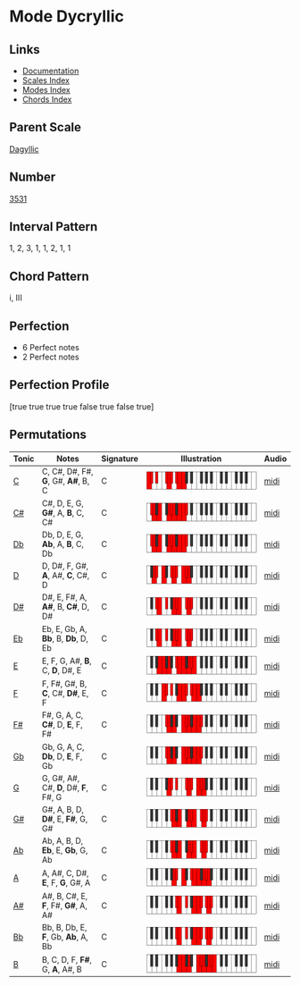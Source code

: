 # Mode Dycryllic

## Links

- [Documentation](index.md)
- [Scales Index](Scales.md)
- [Modes Index](Modes.md)
- [Chords Index](Chords.md)

## Parent Scale

[Dagyllic](ScaleDagyllic.md)

## Number

[3531](https://ianring.com/musictheory/scales/3531)

## Interval Pattern

1, 2, 3, 1, 1, 2, 1, 1

## Chord Pattern

i, III

## Perfection

- 6 Perfect notes
- 2 Perfect notes

## Perfection Profile

[true true true true false true false true]

## Permutations

| Tonic | Notes | Signature | Illustration | Audio |
|-------|-------|-----------|--------------|-------|
| [C](ModeCNaturalDycryllic.md) | C, C#, D#, F#, **G**, G#, **A#**, B, C | C | ![CNaturalDycryllic](ModeCNaturalDycryllic.png) | [midi](https://github.com/edipermadi/music/blob/main/docs/ModeCNaturalDycryllic.mid?raw=true) |
| [C#](ModeCSharpDycryllic.md) | C#, D, E, G, **G#**, A, **B**, C, C# | C | ![CSharpDycryllic](ModeCSharpDycryllic.png) | [midi](https://github.com/edipermadi/music/blob/main/docs/ModeCSharpDycryllic.mid?raw=true) |
| [Db](ModeDFlatDycryllic.md) | Db, D, E, G, **Ab**, A, **B**, C, Db | C | ![DFlatDycryllic](ModeDFlatDycryllic.png) | [midi](https://github.com/edipermadi/music/blob/main/docs/ModeDFlatDycryllic.mid?raw=true) |
| [D](ModeDNaturalDycryllic.md) | D, D#, F, G#, **A**, A#, **C**, C#, D | C | ![DNaturalDycryllic](ModeDNaturalDycryllic.png) | [midi](https://github.com/edipermadi/music/blob/main/docs/ModeDNaturalDycryllic.mid?raw=true) |
| [D#](ModeDSharpDycryllic.md) | D#, E, F#, A, **A#**, B, **C#**, D, D# | C | ![DSharpDycryllic](ModeDSharpDycryllic.png) | [midi](https://github.com/edipermadi/music/blob/main/docs/ModeDSharpDycryllic.mid?raw=true) |
| [Eb](ModeEFlatDycryllic.md) | Eb, E, Gb, A, **Bb**, B, **Db**, D, Eb | C | ![EFlatDycryllic](ModeEFlatDycryllic.png) | [midi](https://github.com/edipermadi/music/blob/main/docs/ModeEFlatDycryllic.mid?raw=true) |
| [E](ModeENaturalDycryllic.md) | E, F, G, A#, **B**, C, **D**, D#, E | C | ![ENaturalDycryllic](ModeENaturalDycryllic.png) | [midi](https://github.com/edipermadi/music/blob/main/docs/ModeENaturalDycryllic.mid?raw=true) |
| [F](ModeFNaturalDycryllic.md) | F, F#, G#, B, **C**, C#, **D#**, E, F | C | ![FNaturalDycryllic](ModeFNaturalDycryllic.png) | [midi](https://github.com/edipermadi/music/blob/main/docs/ModeFNaturalDycryllic.mid?raw=true) |
| [F#](ModeFSharpDycryllic.md) | F#, G, A, C, **C#**, D, **E**, F, F# | C | ![FSharpDycryllic](ModeFSharpDycryllic.png) | [midi](https://github.com/edipermadi/music/blob/main/docs/ModeFSharpDycryllic.mid?raw=true) |
| [Gb](ModeGFlatDycryllic.md) | Gb, G, A, C, **Db**, D, **E**, F, Gb | C | ![GFlatDycryllic](ModeGFlatDycryllic.png) | [midi](https://github.com/edipermadi/music/blob/main/docs/ModeGFlatDycryllic.mid?raw=true) |
| [G](ModeGNaturalDycryllic.md) | G, G#, A#, C#, **D**, D#, **F**, F#, G | C | ![GNaturalDycryllic](ModeGNaturalDycryllic.png) | [midi](https://github.com/edipermadi/music/blob/main/docs/ModeGNaturalDycryllic.mid?raw=true) |
| [G#](ModeGSharpDycryllic.md) | G#, A, B, D, **D#**, E, **F#**, G, G# | C | ![GSharpDycryllic](ModeGSharpDycryllic.png) | [midi](https://github.com/edipermadi/music/blob/main/docs/ModeGSharpDycryllic.mid?raw=true) |
| [Ab](ModeAFlatDycryllic.md) | Ab, A, B, D, **Eb**, E, **Gb**, G, Ab | C | ![AFlatDycryllic](ModeAFlatDycryllic.png) | [midi](https://github.com/edipermadi/music/blob/main/docs/ModeAFlatDycryllic.mid?raw=true) |
| [A](ModeANaturalDycryllic.md) | A, A#, C, D#, **E**, F, **G**, G#, A | C | ![ANaturalDycryllic](ModeANaturalDycryllic.png) | [midi](https://github.com/edipermadi/music/blob/main/docs/ModeANaturalDycryllic.mid?raw=true) |
| [A#](ModeASharpDycryllic.md) | A#, B, C#, E, **F**, F#, **G#**, A, A# | C | ![ASharpDycryllic](ModeASharpDycryllic.png) | [midi](https://github.com/edipermadi/music/blob/main/docs/ModeASharpDycryllic.mid?raw=true) |
| [Bb](ModeBFlatDycryllic.md) | Bb, B, Db, E, **F**, Gb, **Ab**, A, Bb | C | ![BFlatDycryllic](ModeBFlatDycryllic.png) | [midi](https://github.com/edipermadi/music/blob/main/docs/ModeBFlatDycryllic.mid?raw=true) |
| [B](ModeBNaturalDycryllic.md) | B, C, D, F, **F#**, G, **A**, A#, B | C | ![BNaturalDycryllic](ModeBNaturalDycryllic.png) | [midi](https://github.com/edipermadi/music/blob/main/docs/ModeBNaturalDycryllic.mid?raw=true) |
